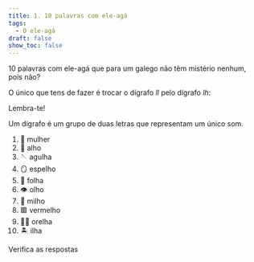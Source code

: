 ```yaml
---
title: 1. 10 palavras com ele-agá
tags:
  - O ele-agá
draft: false
show_toc: false
---
```

10 palavras com ele-agá que para um galego não têm mistério nenhum, pois não? 

O único que tens de fazer é trocar o dígrafo *ll* pelo dígrafo *lh:*

<article>
Lembra-te!

Um dígrafo é um grupo de duas letras que representam um único som.
</article>

1. <e-moji>👩</e-moji> <e-answer>mulher</e-answer>
2. <e-moji>🧄</e-moji> <e-answer>alho</e-answer>
3. <e-moji>🪡</e-moji> <e-answer>agulha</e-answer>
4. <e-moji>🪞</e-moji> <e-answer>espelho</e-answer>
5. <e-moji>🍁</e-moji> <e-answer>folha</e-answer>
6. <e-moji>👁️</e-moji> <e-answer>olho</e-answer>
7. <e-moji>🌽</e-moji> <e-answer>milho</e-answer>
8. <e-moji>🟥</e-moji> <e-answer>vermelho</e-answer>
9. <e-moji>👂🏻</e-moji> <e-answer>orelha</e-answer>
10. <e-moji>🏝️</e-moji> <e-answer>ilha</e-answer>

<e-validate>Verifica as respostas</e-validate>
